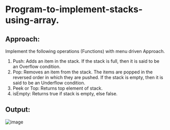# Program-to-implement-stacks-using-array.
## Approach:
Implement the following operations (Functions) with 
menu driven Approach. <br />
1) Push: Adds an item in the stack. If the stack is full, then it is said to be an Overflow
condition.  <br />
2) Pop: Removes an item from the stack. The items are popped in the reversed order
in which they are pushed. If the stack is empty, then it is said to be an Underflow
condition.  <br />
3) Peek or Top: Returns top element of stack.  <br />
4) isEmpty: Returns true if stack is empty, else false.

## Output:
![image](https://user-images.githubusercontent.com/69696459/134658121-42220657-9c13-4a7e-a3d0-f605a05a7b42.png)

